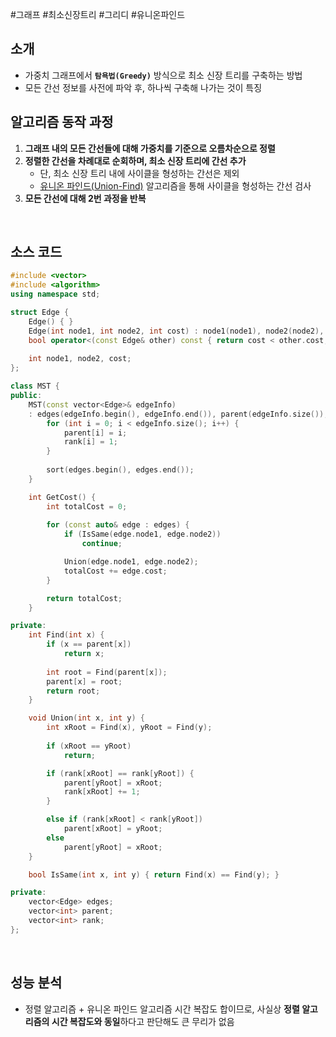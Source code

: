 #그래프 #최소신장트리 #그리디 #유니온파인드 


## 소개
- 가중치 그래프에서 **`탐욕법(Greedy)`** 방식으로 최소 신장 트리를 구축하는 방법
- 모든 간선 정보를 사전에 파악 후, 하나씩 구축해 나가는 것이 특징


## 알고리즘 동작 과정
1. **그래프 내의 모든 간선들에 대해 가중치를 기준으로 오름차순으로 정렬**
2. **정렬한 간선을 차례대로 순회하며, 최소 신장 트리에 간선 추가**
   - 단, 최소 신장 트리 내에 사이클을 형성하는 간선은 제외
   - [유니온 파인드(Union-Find)](유니온%20파인드(Union-Find).md) 알고리즘을 통해 사이클을 형성하는 간선 검사
3. **모든 간선에 대해 2번 과정을 반복**
<br>

## 소스 코드

```cpp
#include <vector>
#include <algorithm>
using namespace std;

struct Edge {
    Edge() { }
    Edge(int node1, int node2, int cost) : node1(node1), node2(node2), cost(cost) { }
    bool operator<(const Edge& other) const { return cost < other.cost; }
    
    int node1, node2, cost;
};

class MST {
public:
    MST(const vector<Edge>& edgeInfo)
    : edges(edgeInfo.begin(), edgeInfo.end()), parent(edgeInfo.size()), rank(edgeInfo.size()) {
        for (int i = 0; i < edgeInfo.size(); i++) {
            parent[i] = i;
            rank[i] = 1;
        }
        
        sort(edges.begin(), edges.end());
    }

    int GetCost() {
        int totalCost = 0;
        
        for (const auto& edge : edges) {
            if (IsSame(edge.node1, edge.node2))
                continue;

            Union(edge.node1, edge.node2);
            totalCost += edge.cost;
        }

        return totalCost;
    }

private:
    int Find(int x) {
        if (x == parent[x])
            return x;
        
        int root = Find(parent[x]);
        parent[x] = root;
        return root;
    }

    void Union(int x, int y) {
        int xRoot = Find(x), yRoot = Find(y);
        
        if (xRoot == yRoot)
            return;

        if (rank[xRoot] == rank[yRoot]) {
            parent[yRoot] = xRoot;
            rank[xRoot] += 1;
        }

        else if (rank[xRoot] < rank[yRoot])
            parent[xRoot] = yRoot;
        else
            parent[yRoot] = xRoot;
    }

    bool IsSame(int x, int y) { return Find(x) == Find(y); }

private:
    vector<Edge> edges;
    vector<int> parent;
    vector<int> rank;
};
```
<br>

## 성능 분석
- 정렬 알고리즘 + 유니온 파인드 알고리즘 시간 복잡도 합이므로, 사실상 **정렬 알고리즘의 시간 복잡도와 동일**하다고 판단해도 큰 무리가 없음
